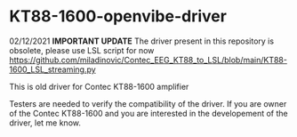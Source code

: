 # KT88-1600-openvibe-driver

02/12/2021 **IMPORTANT UPDATE**
The driver present in this repository is obsolete, please use LSL script for now https://github.com/miladinovic/Contec_EEG_KT88_to_LSL/blob/main/KT88-1600_LSL_streaming.py 


This is old driver for Contec KT88-1600 amplifier

Testers are needed to verify the compatibility of the driver. If you are owner of the Contec KT88-1600 and you are interested in the developement of the driver, let me know.
